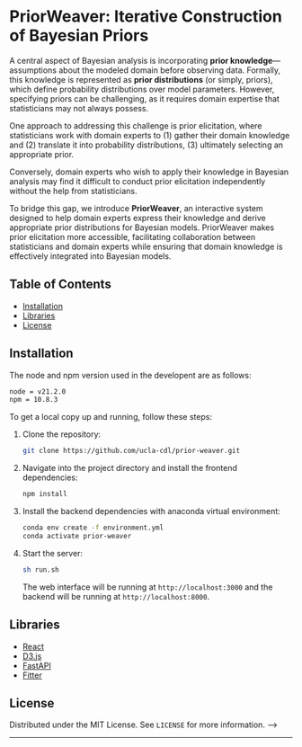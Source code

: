# PriorWeaver: Iterative Construction of Bayesian Priors
<!-- > Check the webpage for detailed videos and user interfaces: https://ucla-cdl.github.io/prior-weaver/. -->

A central aspect of Bayesian analysis is incorporating **prior knowledge**—assumptions about the modeled domain before observing data. Formally, this knowledge is represented as **prior distributions** (or simply, priors), which define probability distributions over model parameters. However, specifying priors can be challenging, as it requires domain expertise that statisticians may not always possess.

One approach to addressing this challenge is prior elicitation, where statisticians work with domain experts to (1) gather their domain knowledge and (2) translate it into probability distributions, (3) ultimately selecting an appropriate prior.

Conversely, domain experts who wish to apply their knowledge in Bayesian analysis may find it difficult to conduct prior elicitation independently without the help from statisticians.

To bridge this gap, we introduce **PriorWeaver**, an interactive system designed to help domain experts express their knowledge and derive appropriate prior distributions for Bayesian models. PriorWeaver makes prior elicitation more accessible, facilitating collaboration between statisticians and domain experts while ensuring that domain knowledge is effectively integrated into Bayesian models.

## Table of Contents

- [Installation](#installation)
- [Libraries](#libraries)
- [License](#license)

## Installation

The node and npm version used in the developent are as follows:
```bash
node = v21.2.0
npm = 10.8.3
```

To get a local copy up and running, follow these steps:

1. Clone the repository:
   ```bash
   git clone https://github.com/ucla-cdl/prior-weaver.git
   ```

2. Navigate into the project directory and install the frontend dependencies:
   ```bash
   npm install
   ```

4. Install the backend dependencies with anaconda virtual environment:
   ```bash
   conda env create -f environment.yml
   conda activate prior-weaver
   ```

5. Start the server:
   ```bash
   sh run.sh
   ```

   The web interface will be running at `http://localhost:3000` and the backend will be running at `http://localhost:8000`.


<!-- ## Features

### Three-stage Scaffold
Users are offered three modules that correspond to three levels of abstraction in the prior elicitation process (i.e., conceptual model, bivariate relationship, and univariate distribution).

[Figure: conceptual model -> bivariate -> marginal]

### Flexible and Iterative Specification
Users are able to freely navigate between different stages of the specification process, making adjustments and assumptions in a non-linear manner. 

### Direct Manipulation
Users can modify distrbutions by simple interactions, such as draging and clicking.

### Mapping of User Intentions to Specifications
[WIP] -->

## Libraries

- [React](https://reactjs.org/)
- [D3.js](https://www.d3js.org)
- [FastAPI](https://fastapi.tiangolo.com)
- [Fitter](https://fitter.readthedocs.io/en/latest/index.html)

<!-- 
## Usage

### Adding a Variable
Click `Add Variable` to add a new variable in your analysis by specifying the `name` and `range` of this variable.

### Adding a Causal Relationship
Click `Add Relation` to add a new causal relation between two variables.

### Specifying a Bivariate Relationship
After choosing two variables using the selector, a bivariate plot would be automatically generated. There are three modes you could select:

- Predict: Add a anchor point that draws up a trend line.
- Populate: Add a data point. 
- Chip: Add a data point by allocating two available "chips" from the marginal plot.

### Specifying a Univariate Relationship
Drag and drop the toggle point on each bin to adjust the histogram.

### Choose an Appropriate Distribution
Click `Fit Distribution` to automatically fit the discrete histogram data to possible distributions. The available distrbutions will be shown on the panel right next to the univariate plot, click `Show` to inspect the distribution and click `Select` to pick.    -->


## License

Distributed under the MIT License. See `LICENSE` for more information. -->

---
